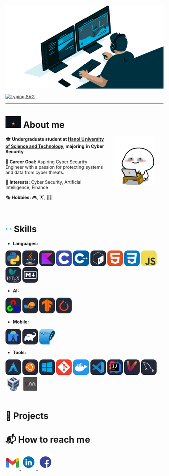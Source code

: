 ![MasterHead](images/Banner-crop.gif)

[![Typing SVG](https://readme-typing-svg.herokuapp.com?font=Fira+Code&weight=600&size=25&pause=1000&color=3DF75A&width=435&lines=Hi%2C+welcome+to+my+GitHub+%F0%9F%91%8B)](https://git.io/typing-svg)

---------------------

# <img src="images/AboutMe.gif" alt="About me" width="50" > About me

<img align="right" alt="TypingGif" src="images/Typing.gif" width="130" hspace="30" />
<div>

🎓 **Undergraduate student at [Hanoi University of Science and Technology](https://soict.hust.edu.vn/), majoring in Cyber Security**

🎯 **Career Goal:** Aspiring Cyber Security Engineer with a passion for protecting 
systems and data from cyber threats.

🌟 **Interests:** Cyber Security, Artificial Intelligence, Finance

🎭 **Hobbies:** 🎮, 🏋️, 🚴‍♂️

</div>


<br>


# <img src="images/Skill.gif" width="20"> Skills

- **Languages:**

<div>
  <img src="images/Python-Dark.svg" alt="Python" width="50" height="50">
  <img src="images/Java-Dark.svg" alt="Java" width="50" height="50">
  <img src="images/Kotlin-Dark.svg" alt="Kotlin" width="50" height="50">
  <img src="images/C.svg" alt="C" width="50" height="50">
  <img src="images/CPP.svg" alt="C++" width="50" height="50">
  <img src="images/Bash-Dark.svg" alt="Bash" width="50" height="50">
  <img src="images/HTML.svg" alt="HTML" width="50" height="50">
  <img src="images/CSS.svg" alt="CSS" width="50" height="50">
  <img src="images/JavaScript.svg" alt="JavaScript" width="50" height="50">
  <img src="images/LaTeX-Dark.svg" alt="Latex" width="50" height="50">
  <img src="images/Markdown-Dark.svg" alt="MarkDown" width="50" height="50">
</div>

- **AI:**

<div>
  <img src="images/OpenCV-Dark.svg" alt="Open-CV" width="50" height="50">
  <img src="images/ScikitLearn-Dark.svg" alt="Scikit-learn" width="50" height="50">
  <img src="images/TensorFlow-Dark.svg" alt="Tensorflow" width="50" height="50">
  <img src="images/PyTorch-Dark.svg" alt="PyTorch" width="50" height="50">
</div>

- **Mobile:**

<div>
  <img src="images/AndroidStudio-Dark.svg" alt="Android Studio" width="50" height="50">
  <img src="images/Gradle-Dark.svg" alt="Gradle" width="50" height="50">
  <img src="images/SQLite.svg" alt="SQLite" width="50" height="50">
</div>


- **Tools:**

<div>
  <img src="images/Arch-Dark.svg" alt="Arch" width="50" height="50">
  <img src="images/Ubuntu-Dark.svg" alt="Ubuntu" width="50" height="50">
  <img src="images/Windows-Dark.svg" alt="Windows" width="50" height="50">
  <img src="images/Git.svg" alt="Git" width="50" height="50">
  <img src="images/Docker.svg" alt="Docker" width="50" height="50">
  <img src="images/VSCode-Dark.svg" alt="VSCode" width="50" height="50">
  <img src="images/Idea-Dark.svg" alt="Idea" width="50" height="50">
  <img src="images/Maven-Dark.svg" alt="Maven" width="50" height="50">
  <img src="images/MySQL-Dark.svg" alt="MySQL" width="50" height="50">
  <img src="images/VirtualBox.png" alt="VirtualBox" width="50" height="50">
  <img src="images/KVM.png" alt="VirtualBox" width="50" height="50">
</div>
<br>

# 🚀 Projects



# 📬 How to reach me

<div>
  <a href="mailto:chutrunganh04@gmail.com">
    <img height="45" alt="Gmail" src="images/gmail.png" />
  </a>
  <a href="https://www.linkedin.com/in/chu-trung-anh">
    <img height="50" alt="LinkedIn" src="images/LinkedIn.gif" />
  </a>
  <a href="https://www.facebook.com/profile.php?id=100045548761533">
    <img height="50" alt="Facebook" src="images/Facebook.gif" />
  </a>
</div>

